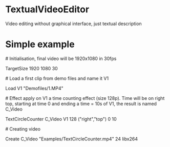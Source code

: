 # TextualVideoEditor
Video editing without graphical interface, just textual description

# Simple example

\# Initialisation, final video will be 1920x1080 in 30fps

TargetSize 1920 1080 30

\# Load a first clip from demo files and name it V1

Load V1 "Demofiles/1.MP4"

\# Effect apply on V1 a time counting effect (size 128p). Time will be on right top, starting at time 0 and ending a time = 10s of V1, the result is named C_Video

TextCircleCounter C_Video V1 128 ("right","top") 0 10

\# Creating video

Create C_Video "Examples/TextCircleCounter.mp4" 24 libx264
